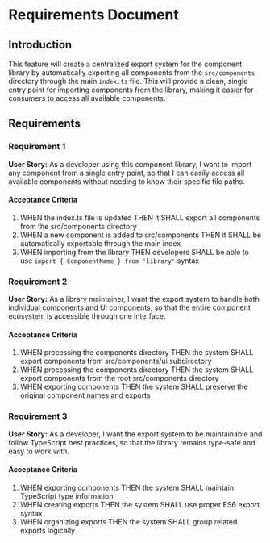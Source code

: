 # Requirements Document

## Introduction

This feature will create a centralized export system for the component library by automatically exporting all components from the `src/components` directory through the main `index.ts` file. This will provide a clean, single entry point for importing components from the library, making it easier for consumers to access all available components.

## Requirements

### Requirement 1

**User Story:** As a developer using this component library, I want to import any component from a single entry point, so that I can easily access all available components without needing to know their specific file paths.

#### Acceptance Criteria

1. WHEN the index.ts file is updated THEN it SHALL export all components from the src/components directory
2. WHEN a new component is added to src/components THEN it SHALL be automatically exportable through the main index
3. WHEN importing from the library THEN developers SHALL be able to use `import { ComponentName } from 'library'` syntax

### Requirement 2

**User Story:** As a library maintainer, I want the export system to handle both individual components and UI components, so that the entire component ecosystem is accessible through one interface.

#### Acceptance Criteria

1. WHEN processing the components directory THEN the system SHALL export components from src/components/ui subdirectory
2. WHEN processing the components directory THEN the system SHALL export components from the root src/components directory
3. WHEN exporting components THEN the system SHALL preserve the original component names and exports

### Requirement 3

**User Story:** As a developer, I want the export system to be maintainable and follow TypeScript best practices, so that the library remains type-safe and easy to work with.

#### Acceptance Criteria

1. WHEN exporting components THEN the system SHALL maintain TypeScript type information
2. WHEN creating exports THEN the system SHALL use proper ES6 export syntax
3. WHEN organizing exports THEN the system SHALL group related exports logically